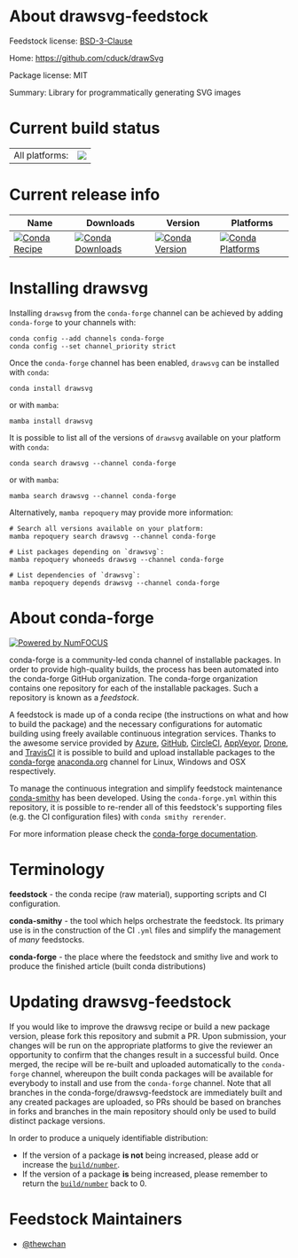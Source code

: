 About drawsvg-feedstock
=======================

Feedstock license: [BSD-3-Clause](https://github.com/conda-forge/drawsvg-feedstock/blob/main/LICENSE.txt)

Home: https://github.com/cduck/drawSvg

Package license: MIT

Summary: Library for programmatically generating SVG images

Current build status
====================


<table><tr><td>All platforms:</td>
    <td>
      <a href="https://dev.azure.com/conda-forge/feedstock-builds/_build/latest?definitionId=16988&branchName=main">
        <img src="https://dev.azure.com/conda-forge/feedstock-builds/_apis/build/status/drawsvg-feedstock?branchName=main">
      </a>
    </td>
  </tr>
</table>

Current release info
====================

| Name | Downloads | Version | Platforms |
| --- | --- | --- | --- |
| [![Conda Recipe](https://img.shields.io/badge/recipe-drawsvg-green.svg)](https://anaconda.org/conda-forge/drawsvg) | [![Conda Downloads](https://img.shields.io/conda/dn/conda-forge/drawsvg.svg)](https://anaconda.org/conda-forge/drawsvg) | [![Conda Version](https://img.shields.io/conda/vn/conda-forge/drawsvg.svg)](https://anaconda.org/conda-forge/drawsvg) | [![Conda Platforms](https://img.shields.io/conda/pn/conda-forge/drawsvg.svg)](https://anaconda.org/conda-forge/drawsvg) |

Installing drawsvg
==================

Installing `drawsvg` from the `conda-forge` channel can be achieved by adding `conda-forge` to your channels with:

```
conda config --add channels conda-forge
conda config --set channel_priority strict
```

Once the `conda-forge` channel has been enabled, `drawsvg` can be installed with `conda`:

```
conda install drawsvg
```

or with `mamba`:

```
mamba install drawsvg
```

It is possible to list all of the versions of `drawsvg` available on your platform with `conda`:

```
conda search drawsvg --channel conda-forge
```

or with `mamba`:

```
mamba search drawsvg --channel conda-forge
```

Alternatively, `mamba repoquery` may provide more information:

```
# Search all versions available on your platform:
mamba repoquery search drawsvg --channel conda-forge

# List packages depending on `drawsvg`:
mamba repoquery whoneeds drawsvg --channel conda-forge

# List dependencies of `drawsvg`:
mamba repoquery depends drawsvg --channel conda-forge
```


About conda-forge
=================

[![Powered by
NumFOCUS](https://img.shields.io/badge/powered%20by-NumFOCUS-orange.svg?style=flat&colorA=E1523D&colorB=007D8A)](https://numfocus.org)

conda-forge is a community-led conda channel of installable packages.
In order to provide high-quality builds, the process has been automated into the
conda-forge GitHub organization. The conda-forge organization contains one repository
for each of the installable packages. Such a repository is known as a *feedstock*.

A feedstock is made up of a conda recipe (the instructions on what and how to build
the package) and the necessary configurations for automatic building using freely
available continuous integration services. Thanks to the awesome service provided by
[Azure](https://azure.microsoft.com/en-us/services/devops/), [GitHub](https://github.com/),
[CircleCI](https://circleci.com/), [AppVeyor](https://www.appveyor.com/),
[Drone](https://cloud.drone.io/welcome), and [TravisCI](https://travis-ci.com/)
it is possible to build and upload installable packages to the
[conda-forge](https://anaconda.org/conda-forge) [anaconda.org](https://anaconda.org/)
channel for Linux, Windows and OSX respectively.

To manage the continuous integration and simplify feedstock maintenance
[conda-smithy](https://github.com/conda-forge/conda-smithy) has been developed.
Using the ``conda-forge.yml`` within this repository, it is possible to re-render all of
this feedstock's supporting files (e.g. the CI configuration files) with ``conda smithy rerender``.

For more information please check the [conda-forge documentation](https://conda-forge.org/docs/).

Terminology
===========

**feedstock** - the conda recipe (raw material), supporting scripts and CI configuration.

**conda-smithy** - the tool which helps orchestrate the feedstock.
                   Its primary use is in the construction of the CI ``.yml`` files
                   and simplify the management of *many* feedstocks.

**conda-forge** - the place where the feedstock and smithy live and work to
                  produce the finished article (built conda distributions)


Updating drawsvg-feedstock
==========================

If you would like to improve the drawsvg recipe or build a new
package version, please fork this repository and submit a PR. Upon submission,
your changes will be run on the appropriate platforms to give the reviewer an
opportunity to confirm that the changes result in a successful build. Once
merged, the recipe will be re-built and uploaded automatically to the
`conda-forge` channel, whereupon the built conda packages will be available for
everybody to install and use from the `conda-forge` channel.
Note that all branches in the conda-forge/drawsvg-feedstock are
immediately built and any created packages are uploaded, so PRs should be based
on branches in forks and branches in the main repository should only be used to
build distinct package versions.

In order to produce a uniquely identifiable distribution:
 * If the version of a package **is not** being increased, please add or increase
   the [``build/number``](https://docs.conda.io/projects/conda-build/en/latest/resources/define-metadata.html#build-number-and-string).
 * If the version of a package **is** being increased, please remember to return
   the [``build/number``](https://docs.conda.io/projects/conda-build/en/latest/resources/define-metadata.html#build-number-and-string)
   back to 0.

Feedstock Maintainers
=====================

* [@thewchan](https://github.com/thewchan/)

